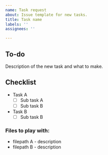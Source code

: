 ```yaml
---
name: Task request
about: Issue template for new tasks.
title: Task name
labels: ''
assignees: ''

---
```


## To-do
Description of the new task and what to make.

## Checklist
-   Task A
     -  [ ]   Sub task A
     -  [ ]   Sub task B
-   Task B
    - [ ]   Sub task B

### Files to play with:
-   filepath A - description 
-   filepath B - description
